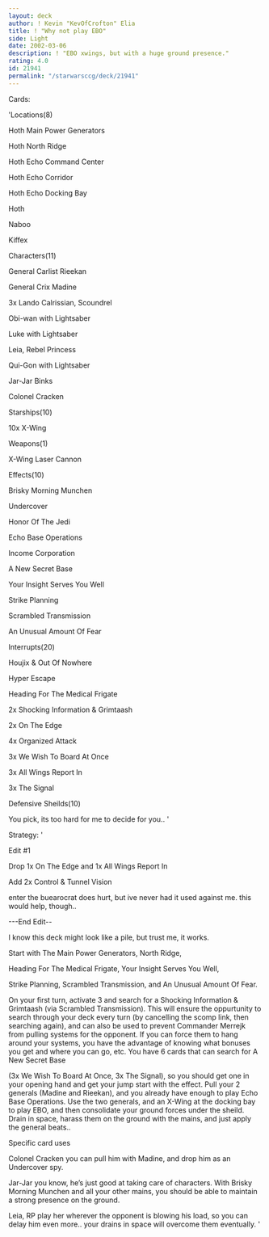 ```yaml
---
layout: deck
author: ! Kevin "KevOfCrofton" Elia
title: ! "Why not play EBO"
side: Light
date: 2002-03-06
description: ! "EBO xwings, but with a huge ground presence."
rating: 4.0
id: 21941
permalink: "/starwarsccg/deck/21941"
---
```

Cards: 

'Locations(8)

Hoth Main Power Generators

Hoth North Ridge

Hoth Echo Command Center

Hoth Echo Corridor

Hoth Echo Docking Bay

Hoth

Naboo

Kiffex


Characters(11)

General Carlist Rieekan

General Crix Madine

3x Lando Calrissian, Scoundrel

Obi-wan with Lightsaber

Luke with Lightsaber

Leia, Rebel Princess

Qui-Gon with Lightsaber

Jar-Jar Binks

Colonel Cracken


Starships(10)

10x X-Wing


Weapons(1)

X-Wing Laser Cannon


Effects(10)

Brisky Morning Munchen

Undercover

Honor Of The Jedi

Echo Base Operations

Income Corporation

A New Secret Base

Your Insight Serves You Well

Strike Planning

Scrambled Transmission

An Unusual Amount Of Fear


Interrupts(20)

Houjix & Out Of Nowhere

Hyper Escape

Heading For The Medical Frigate

2x Shocking Information & Grimtaash

2x On The Edge

4x Organized Attack

3x We Wish To Board At Once

3x All Wings Report In

3x The Signal


Defensive Sheilds(10)

You pick, its too hard for me to decide for you.. '

Strategy: '

Edit #1

Drop 1x On The Edge and 1x All Wings Report In

Add 2x Control & Tunnel Vision


enter the buearocrat does hurt, but ive never had it used against me. this would help, though..


---End Edit--


I know this deck might look like a pile, but trust me, it works.

Start with The Main Power Generators, North Ridge, 

Heading For The Medical Frigate, Your Insight Serves You Well, 

Strike Planning, Scrambled Transmission, and An Unusual Amount Of Fear.

On your first turn, activate 3 and search for a Shocking Information & Grimtaash (via Scrambled Transmission). This will ensure the oppurtunity to search through your deck every turn (by cancelling the scomp link, then searching again), and can also be used to prevent Commander Merrejk from pulling systems for the opponent. If you can force them to hang around your systems, you have the advantage of knowing what bonuses you get and where you can go, etc. You have 6 cards that can search for A New Secret Base 

(3x We Wish To Board At Once, 3x The Signal), so you should get one in your opening hand and get your jump start with the effect. Pull your 2 generals (Madine and Rieekan), and you already have enough to play Echo Base Operations. Use the two generals, and an X-Wing at the docking bay to play EBO, and then consolidate your ground forces under the sheild. Drain in space, harass them on the ground with the mains, and just apply the general beats..


Specific card uses


Colonel Cracken you can pull him with Madine, and drop him as an Undercover spy.


Jar-Jar you know, he’s just good at taking care of characters. With Brisky Morning Munchen and all your other mains, you should be able to maintain a strong presence on the ground.


Leia, RP play her wherever the opponent is blowing his load, so you can delay him even more.. your drains in space will overcome them eventually.  '
